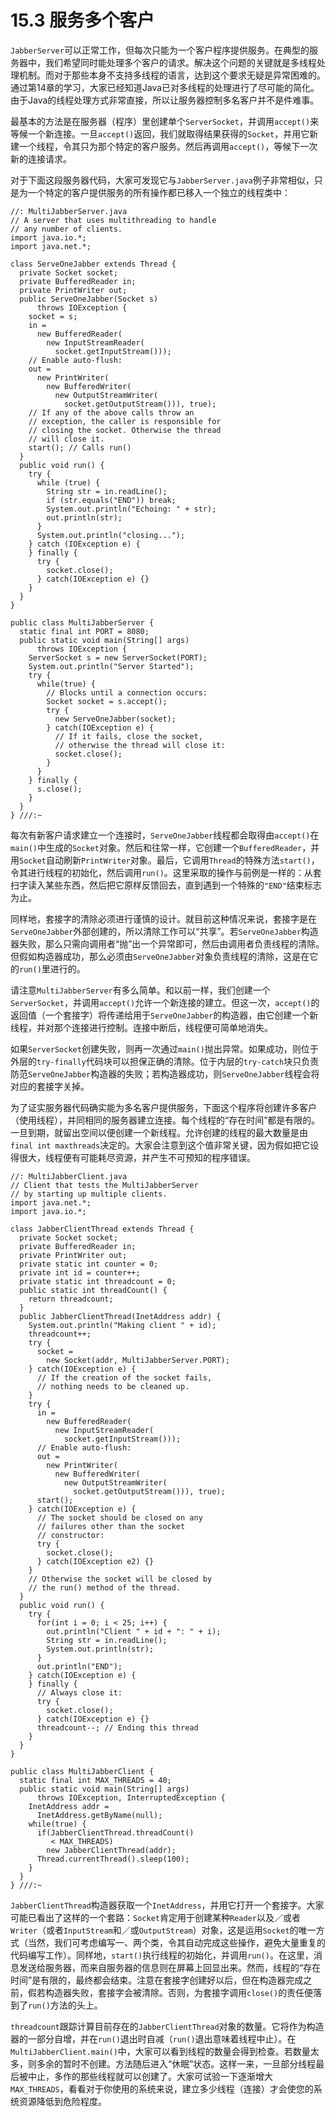 # 15.3 服务多个客户


`JabberServer`可以正常工作，但每次只能为一个客户程序提供服务。在典型的服务器中，我们希望同时能处理多个客户的请求。解决这个问题的关键就是多线程处理机制。而对于那些本身不支持多线程的语言，达到这个要求无疑是异常困难的。通过第14章的学习，大家已经知道Java已对多线程的处理进行了尽可能的简化。由于Java的线程处理方式非常直接，所以让服务器控制多名客户并不是件难事。

最基本的方法是在服务器（程序）里创建单个`ServerSocket`，并调用`accept()`来等候一个新连接。一旦`accept()`返回，我们就取得结果获得的`Socket`，并用它新建一个线程，令其只为那个特定的客户服务。然后再调用`accept()`，等候下一次新的连接请求。

对于下面这段服务器代码，大家可发现它与`JabberServer.java`例子非常相似，只是为一个特定的客户提供服务的所有操作都已移入一个独立的线程类中：

```
//: MultiJabberServer.java
// A server that uses multithreading to handle
// any number of clients.
import java.io.*;
import java.net.*;

class ServeOneJabber extends Thread {
  private Socket socket;
  private BufferedReader in;
  private PrintWriter out;
  public ServeOneJabber(Socket s)
      throws IOException {
    socket = s;
    in =
      new BufferedReader(
        new InputStreamReader(
          socket.getInputStream()));
    // Enable auto-flush:
    out =
      new PrintWriter(
        new BufferedWriter(
          new OutputStreamWriter(
            socket.getOutputStream())), true);
    // If any of the above calls throw an
    // exception, the caller is responsible for
    // closing the socket. Otherwise the thread
    // will close it.
    start(); // Calls run()
  }
  public void run() {
    try {
      while (true) {  
        String str = in.readLine();
        if (str.equals("END")) break;
        System.out.println("Echoing: " + str);
        out.println(str);
      }
      System.out.println("closing...");
    } catch (IOException e) {
    } finally {
      try {
        socket.close();
      } catch(IOException e) {}
    }
  }
}

public class MultiJabberServer {  
  static final int PORT = 8080;
  public static void main(String[] args)
      throws IOException {
    ServerSocket s = new ServerSocket(PORT);
    System.out.println("Server Started");
    try {
      while(true) {
        // Blocks until a connection occurs:
        Socket socket = s.accept();
        try {
          new ServeOneJabber(socket);
        } catch(IOException e) {
          // If it fails, close the socket,
          // otherwise the thread will close it:
          socket.close();
        }
      }
    } finally {
      s.close();
    }
  }
} ///:~
```

每次有新客户请求建立一个连接时，`ServeOneJabber`线程都会取得由`accept()`在`main()`中生成的`Socket`对象。然后和往常一样，它创建一个`BufferedReader`，并用`Socket`自动刷新`PrintWriter`对象。最后，它调用`Thread`的特殊方法`start()`，令其进行线程的初始化，然后调用`run()`。这里采取的操作与前例是一样的：从套扫字读入某些东西，然后把它原样反馈回去，直到遇到一个特殊的`"END"`结束标志为止。

同样地，套接字的清除必须进行谨慎的设计。就目前这种情况来说，套接字是在`ServeOneJabber`外部创建的，所以清除工作可以“共享”。若`ServeOneJabber`构造器失败，那么只需向调用者“抛”出一个异常即可，然后由调用者负责线程的清除。但假如构造器成功，那么必须由`ServeOneJabber`对象负责线程的清除，这是在它的`run()`里进行的。

请注意`MultiJabberServer`有多么简单。和以前一样，我们创建一个`ServerSocket`，并调用`accept()`允许一个新连接的建立。但这一次，`accept()`的返回值（一个套接字）将传递给用于`ServeOneJabber`的构造器，由它创建一个新线程，并对那个连接进行控制。连接中断后，线程便可简单地消失。

如果`ServerSocket`创建失败，则再一次通过`main()`抛出异常。如果成功，则位于外层的`try-finally`代码块可以担保正确的清除。位于内层的`try-catch`块只负责防范`ServeOneJabber`构造器的失败；若构造器成功，则`ServeOneJabber`线程会将对应的套接字关掉。

为了证实服务器代码确实能为多名客户提供服务，下面这个程序将创建许多客户（使用线程），并同相同的服务器建立连接。每个线程的“存在时间”都是有限的。一旦到期，就留出空间以便创建一个新线程。允许创建的线程的最大数量是由`final int maxthreads`决定的。大家会注意到这个值非常关键，因为假如把它设得很大，线程便有可能耗尽资源，并产生不可预知的程序错误。

```
//: MultiJabberClient.java
// Client that tests the MultiJabberServer
// by starting up multiple clients.
import java.net.*;
import java.io.*;

class JabberClientThread extends Thread {
  private Socket socket;
  private BufferedReader in;
  private PrintWriter out;
  private static int counter = 0;
  private int id = counter++;
  private static int threadcount = 0;
  public static int threadCount() {
    return threadcount;
  }
  public JabberClientThread(InetAddress addr) {
    System.out.println("Making client " + id);
    threadcount++;
    try {
      socket =
        new Socket(addr, MultiJabberServer.PORT);
    } catch(IOException e) {
      // If the creation of the socket fails,
      // nothing needs to be cleaned up.
    }
    try {    
      in =
        new BufferedReader(
          new InputStreamReader(
            socket.getInputStream()));
      // Enable auto-flush:
      out =
        new PrintWriter(
          new BufferedWriter(
            new OutputStreamWriter(
              socket.getOutputStream())), true);
      start();
    } catch(IOException e) {
      // The socket should be closed on any
      // failures other than the socket
      // constructor:
      try {
        socket.close();
      } catch(IOException e2) {}
    }
    // Otherwise the socket will be closed by
    // the run() method of the thread.
  }
  public void run() {
    try {
      for(int i = 0; i < 25; i++) {
        out.println("Client " + id + ": " + i);
        String str = in.readLine();
        System.out.println(str);
      }
      out.println("END");
    } catch(IOException e) {
    } finally {
      // Always close it:
      try {
        socket.close();
      } catch(IOException e) {}
      threadcount--; // Ending this thread
    }
  }
}

public class MultiJabberClient {
  static final int MAX_THREADS = 40;
  public static void main(String[] args)
      throws IOException, InterruptedException {
    InetAddress addr =
      InetAddress.getByName(null);
    while(true) {
      if(JabberClientThread.threadCount()
         < MAX_THREADS)
        new JabberClientThread(addr);
      Thread.currentThread().sleep(100);
    }
  }
} ///:~
```

`JabberClientThread`构造器获取一个`InetAddress`，并用它打开一个套接字。大家可能已看出了这样的一个套路：`Socket`肯定用于创建某种`Reader`以及／或者`Writer`（或者`InputStream`和／或`OutputStream`）对象，这是运用`Socket`的唯一方式（当然，我们可考虑编写一、两个类，令其自动完成这些操作，避免大量重复的代码编写工作）。同样地，`start()`执行线程的初始化，并调用`run()`。在这里，消息发送给服务器，而来自服务器的信息则在屏幕上回显出来。然而，线程的“存在时间”是有限的，最终都会结束。注意在套接字创建好以后，但在构造器完成之前，假若构造器失败，套接字会被清除。否则，为套接字调用`close()`的责任便落到了`run()`方法的头上。

`threadcount`跟踪计算目前存在的`JabberClientThread`对象的数量。它将作为构造器的一部分自增，并在`run()`退出时自减（`run()`退出意味着线程中止）。在`MultiJabberClient.main()`中，大家可以看到线程的数量会得到检查。若数量太多，则多余的暂时不创建。方法随后进入“休眠”状态。这样一来，一旦部分线程最后被中止，多作的那些线程就可以创建了。大家可试验一下逐渐增大`MAX_THREADS`，看看对于你使用的系统来说，建立多少线程（连接）才会使您的系统资源降低到危险程度。
